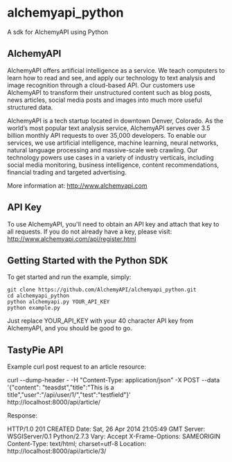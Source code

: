 # alchemyapi_python #

A sdk for AlchemyAPI using Python


## AlchemyAPI ##

AlchemyAPI offers artificial intelligence as a service. We teach computers to learn how to read and see, and apply our technology to text analysis and image recognition through a cloud-based API. Our customers use AlchemyAPI to transform their unstructured content such as blog posts, news articles, social media posts and images into much more useful structured data. 

AlchemyAPI is a tech startup located in downtown Denver, Colorado. As the world’s most popular text analysis service, AlchemyAPI serves over 3.5 billion monthly API requests to over 35,000 developers. To enable our services, we use artificial intelligence, machine learning, neural networks, natural language processing and massive-scale web crawling. Our technology powers use cases in a variety of industry verticals, including social media monitoring, business intelligence, content recommendations, financial trading and targeted advertising.

More information at: http://www.alchemyapi.com



## API Key ##

To use AlchemyAPI, you'll need to obtain an API key and attach that key to all requests. If you do not already have a key, please visit: http://www.alchemyapi.com/api/register.html



## Getting Started with the Python SDK ##

To get started and run the example, simply:

	git clone https://github.com/AlchemyAPI/alchemyapi_python.git
	cd alchemyapi_python
	python alchemyapi.py YOUR_API_KEY
	python example.py


Just replace YOUR_API_KEY with your 40 character API key from AlchemyAPI, and you should be good to go.


## TastyPie API ##

Example curl post request to an article resource:

 curl --dump-header - -H "Content-Type: application/json" -X POST --data '{"content": "teasdst","title":"This is a title","user":"/api/user/1/","test":"testfield"}' http://localhost:8000/api/article/

Response:

HTTP/1.0 201 CREATED
Date: Sat, 26 Apr 2014 21:05:49 GMT
Server: WSGIServer/0.1 Python/2.7.3
Vary: Accept
X-Frame-Options: SAMEORIGIN
Content-Type: text/html; charset=utf-8
Location: http://localhost:8000/api/article/3/


	
	
